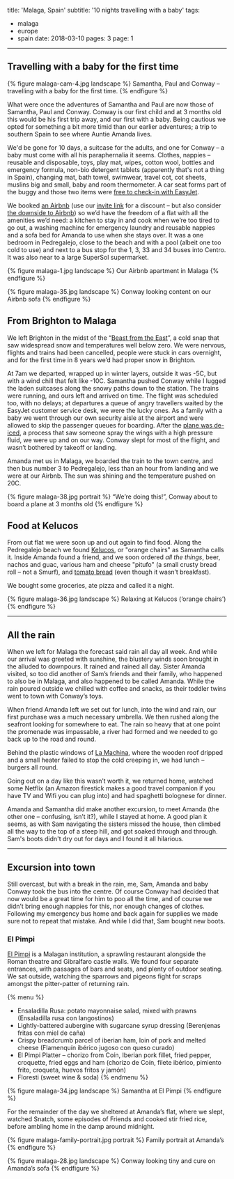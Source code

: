 title: 'Malaga, Spain'
subtitle: '10 nights travelling with a baby'
tags:
  - malaga
  - europe
  - spain
date: 2018-03-10
pages: 3
page: 1
---

## Travelling with a baby for the first time

{% figure malaga-cam-4.jpg landscape %}
Samantha, Paul and Conway – travelling with a baby for the first time.
{% endfigure %}

What were once the adventures of Samantha and Paul are now those of Samantha, Paul and Conway. Conway is our first child and at 3 months old this would be his first trip away, and our first with a baby. Being cautious we opted for something a bit more timid than our earlier adventures; a trip to southern Spain to see where Auntie Amanda lives.

We'd be gone for 10 days, a suitcase for the adults, and one for Conway – a baby must come with all his paraphernalia it seems. Clothes, nappies – reusable and disposable, toys, play mat, wipes, cotton wool, bottles and emergency formula, non-bio detergent tablets (apparently that's not a thing in Spain), changing mat, bath towel, swimwear, travel cot, cot sheets, muslins big and small, baby and room thermometer. A car seat forms part of the buggy and those two items were [free to check-in with EasyJet](http://www.easyjet.com/en/help/boarding-and-flying/flying-with-children).

We booked [an Airbnb](https://www.airbnb.co.uk/rooms/12889501) (use our [invite link](https://www.airbnb.co.uk/c/paulh1525) for a discount – but also consider [the downside to Airbnb](https://www.theguardian.com/commentisfree/2018/feb/12/profiteers-killing-airbnb-erode-communities)) so we’d have the freedom of a flat with all the amenities we’d need: a kitchen to stay in and cook when we’re too tired to go out, a washing machine for emergency laundry and reusable nappies and a sofa bed for Amanda to use when she stays over. It was a one bedroom in Pedregalejo, close to the beach and with a pool (albeit one too cold to use) and next to a bus stop for the 1, 3, 33 and 34 buses into Centro. It was also near to a large SuperSol supermarket.

{% figure malaga-1.jpg landscape %}
Our Airbnb apartment in Malaga
{% endfigure %}

{% figure malaga-35.jpg landscape %}
Conway looking content on our Airbnb sofa
{% endfigure %}

## From Brighton to Malaga

We left Brighton in the midst of the “[Beast from the East](https://en.wikipedia.org/wiki/2018_Great_Britain_and_Ireland_cold_wave)”, a cold snap that saw widespread snow and temperatures well below zero. We were nervous, flights and trains had been cancelled, people were stuck in cars overnight, and for the first time in 8 years we’d had proper snow in Brighton.

At 7am we departed, wrapped up in winter layers, outside it was -5C, but with a wind chill that felt like -10C. Samantha pushed Conway while I lugged the laden suitcases along the snowy paths down to the station. The trains were running, and ours left and arrived on time. The flight was scheduled too, with no delays; at departures a queue of angry travellers waited by the EasyJet customer service desk, we were the lucky ones. As a family with a baby we went through our own security aisle at the airport and were allowed to skip the passenger queues for boarding. After the [plane was de-iced](https://en.wikipedia.org/wiki/Deicing#Aircraft), a process that saw someone spray the wings with a high pressure fluid, we were up and on our way. Conway slept for most of the flight, and wasn’t bothered by takeoff or landing.

Amanda met us in Malaga, we boarded the train to the town centre, and then bus number 3 to Pedregalejo, less than an hour from landing and we were at our Airbnb. The sun was shining and the temperature pushed on 20C.

{% figure malaga-38.jpg portrait %}
“We’re doing this!”, Conway about to board a plane at 3 months old
{% endfigure %}

## Food at Kelucos

From out flat we were soon up and out again to find food. Along the Pedregalejo beach we found [Kelucos](https://www.tripadvisor.co.uk/Restaurant_Review-g187438-d10592940-Reviews-Kelucos-Malaga_Costa_del_Sol_Province_of_Malaga_Andalucia.html), or "orange chairs" as Samantha calls it. Inside Amanda found a friend, and we soon ordered _all the things_, beer, nachos and guac, various ham and cheese "pitufo" (a small crusty bread roll – not a Smurf), and [tomato bread](http://www.myrecipes.com/extracrispy/the-four-ingredient-spanish-breakfast-that-changed-my-life) (even though it wasn’t breakfast).

We bought some groceries, ate pizza and called it a night.

{% figure malaga-36.jpg landscape %}
Relaxing at Kelucos (‘orange chairs’)
{% endfigure %}

---

## All the rain

When we left for Malaga the forecast said rain all day all week. And while our arrival was greeted with sunshine, the blustery winds soon brought in the alluded to downpours. It rained and rained all day. Sister Amanda visited, so too did another of Sam’s friends and their family, who happened to also be in Malaga, and also happened to be called Amanda. While the rain poured outside we chilled with coffee and snacks, as their toddler twins went to town with Conway’s toys.

When friend Amanda left we set out for lunch, into the wind and rain, our first purchase was a much necessary umbrella. We then rushed along the seafront looking for somewhere to eat. The rain so heavy that at one point the promenade was impassable, a river had formed and we needed to go back up to the road and round.

Behind the plastic windows of [La Machina](https://www.tripadvisor.co.uk/Restaurant_Review-g187438-d9738944-Reviews-La_Machina-Malaga_Costa_del_Sol_Province_of_Malaga_Andalucia.html), where the wooden roof dripped and a small heater failed to stop the cold creeping in, we had lunch – burgers all round.

Going out on a day like this wasn’t worth it, we returned home, watched some Netflix (an Amazon firestick makes a good travel companion if you have TV and Wifi you can plug into) and had spaghetti bolognese for dinner.

Amanda and Samantha did make another excursion, to meet Amanda (the other one – confusing, isn’t it?), while I stayed at home. A good plan it seems, as with Sam navigating the sisters missed the house, then climbed all the way to the top of a steep hill, and got soaked through and through. Sam's boots didn't dry out for days and I found it all hilarious.

---

## Excursion into town

Still overcast, but with a break in the rain, me, Sam, Amanda and baby Conway took the bus into the centre. Of course Conway had decided that now would be a great time for him to poo all the time, and of course we didn’t bring enough nappies for this, nor enough changes of clothes. Following my emergency bus home and back again for supplies we made sure not to repeat that mistake. And while I did that, Sam bought new boots.

### El Pimpi

[El Pimpi](https://www.elpimpi.com/en/) is a Malagan institution, a sprawling restaurant alongside the Roman theatre and Gibralfaro castle walls. We found four separate entrances, with passages of bars and seats, and plenty of outdoor seating. We sat outside, watching the sparrows and pigeons fight for scraps amongst the pitter-patter of returning rain.

{% menu %}
* Ensaladilla Rusa: potato mayonnaise salad, mixed with prawns (Ensaladilla rusa con langostinos)
* Lightly-battered aubergine with sugarcane syrup dressing (Berenjenas fritas con miel de caña)
* Crispy breadcrumb parcel of iberian ham, loin of pork and melted cheese (Flamenquín ibérico jugoso con queso curado)
* El Pimpi Platter – chorizo from Coín, Iberian pork fillet, fried pepper, croquette, fried eggs and ham (chorizo de Coín, filete ibérico, pimiento frito, croqueta, huevos fritos y jamón)
* Floresti (sweet wine & soda)
{% endmenu %}

{% figure malaga-34.jpg landscape %}
Samantha at El Pimpi
{% endfigure %}

For the remainder of the day we sheltered at Amanda’s flat, where we slept, watched Snatch, some episodes of Friends and cooked stir fried rice, before ambling home in the damp around midnight.

{% figure malaga-family-portrait.jpg portrait %}
Family portrait at Amanda’s
{% endfigure %}

{% figure malaga-28.jpg landscape %}
Conway looking tiny and cure on Amanda’s sofa
{% endfigure %}
